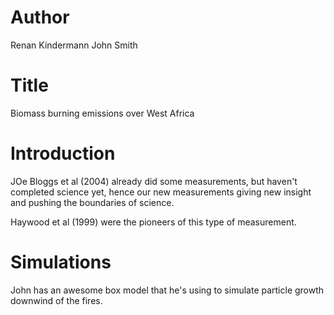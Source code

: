 # Author
Renan Kindermann
John Smith

# Title
Biomass burning emissions over West Africa

# Introduction
JOe Bloggs et al (2004) already did some measurements, but haven't completed science yet, hence our new measurements giving new insight and pushing the boundaries of science.

Haywood et al (1999) were the pioneers of this type of measurement.

# Simulations
John has an awesome box model that he's using to simulate particle growth downwind of the fires.

